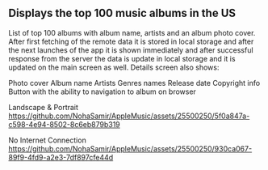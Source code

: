 ## Displays the top 100 music albums in the US

List of top 100 albums with album name, artists and an album photo cover. After first fetching of the remote data it is stored in local storage and after the next launches of the app it is shown immediately and after successful response from the server the data is update in local storage and it is updated on the main screen as well. Details screen also shows:

Photo cover
Album name
Artists
Genres names
Release date
Copyright info
Button with the ability to navigation to album on browser


Landscape & Portrait
https://github.com/NohaSamir/AppleMusic/assets/25500250/5f0a847a-c598-4e94-8502-8c6eb879b319

No Internet Connection
https://github.com/NohaSamir/AppleMusic/assets/25500250/930ca067-89f9-4fd9-a2e3-7df897cfe44d
